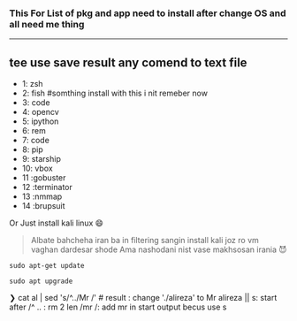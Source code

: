 ### This For List of pkg and app need to install after change OS and all need me thing
------

## tee use save result any comend to text file

* 1: zsh
* 2: fish #somthing install with this i nit remeber now
* 3: code
* 4: opencv
* 5: ipython
* 6: rem
* 7: code
* 8: pip
* 9: starship
* 10: vbox
* 11 :gobuster
* 12 :terminator
* 13 :nmmap
* 14 :brupsuit

Or Just install kali linux 😄 

 
> Albate bahcheha iran ba in filtering sangin install kali joz ro vm vaghan dardesar shode
> Ama nashodani nist vase makhsosan irania 😈

```
sudo apt-get update
```
```
sudo apt upgrade
```
 ❯ cat al | sed 's/^../Mr /'  #
result : change './alireza' to Mr alireza || s: start after /^ .. : rm 2 len /mr /: add mr in start output becus use s
 
 
